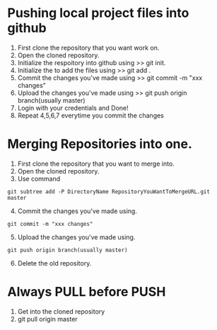 # Pushing local project files into github
1. First clone the repository that you want work on.
2. Open the cloned repository.
3. Initialize the respoitory into github using >> git init.
4. Initialize the to add the files using >> git add .
5. Commit the changes you've made using >> git commit -m "xxx changes"
6. Upload the changes you've made using >> git push origin branch(usually master)
7. Login with your credentials and Done!
8. Repeat 4,5,6,7 everytime you commit the changes 

# Merging Repositories into one.
1. First clone the repository that you want to merge into.
2. Open the cloned repository.
3. Use command 
```
git subtree add -P DirectoryName RepositoryYouWantToMergeURL.git master
```
4. Commit the changes you've made using. 
``` 
git commit -m "xxx changes"
```
5. Upload the changes you've made using. 
```
git push origin branch(usually master)
```
6. Delete the old repository.

# Always PULL before PUSH
1. Get into the cloned repository
2. git pull origin master
